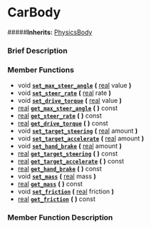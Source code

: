 #  CarBody  
#####**Inherits:** [PhysicsBody](class_physicsbody)

###  Brief Description  


###  Member Functions 
  * void  **[`set_max_steer_angle`](#set_max_steer_angle)**  **(** [real](class_real) value  **)**
  * void  **[`set_steer_rate`](#set_steer_rate)**  **(** [real](class_real) rate  **)**
  * void  **[`set_drive_torque`](#set_drive_torque)**  **(** [real](class_real) value  **)**
  * [real](class_real)  **[`get_max_steer_angle`](#get_max_steer_angle)**  **(** **)** const
  * [real](class_real)  **[`get_steer_rate`](#get_steer_rate)**  **(** **)** const
  * [real](class_real)  **[`get_drive_torque`](#get_drive_torque)**  **(** **)** const
  * void  **[`set_target_steering`](#set_target_steering)**  **(** [real](class_real) amount  **)**
  * void  **[`set_target_accelerate`](#set_target_accelerate)**  **(** [real](class_real) amount  **)**
  * void  **[`set_hand_brake`](#set_hand_brake)**  **(** [real](class_real) amount  **)**
  * [real](class_real)  **[`get_target_steering`](#get_target_steering)**  **(** **)** const
  * [real](class_real)  **[`get_target_accelerate`](#get_target_accelerate)**  **(** **)** const
  * [real](class_real)  **[`get_hand_brake`](#get_hand_brake)**  **(** **)** const
  * void  **[`set_mass`](#set_mass)**  **(** [real](class_real) mass  **)**
  * [real](class_real)  **[`get_mass`](#get_mass)**  **(** **)** const
  * void  **[`set_friction`](#set_friction)**  **(** [real](class_real) friction  **)**
  * [real](class_real)  **[`get_friction`](#get_friction)**  **(** **)** const

###  Member Function Description  
